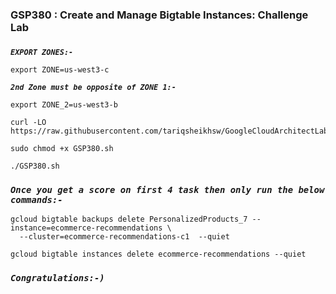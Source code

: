 ### GSP380 :  Create and Manage Bigtable Instances: Challenge Lab 

### 

***```EXPORT ZONES:-```*** 

```
export ZONE=us-west3-c
```

***```2nd Zone must be opposite of ZONE 1:-```*** 
```
export ZONE_2=us-west3-b
```

```
curl -LO https://raw.githubusercontent.com/tariqsheikhsw/GoogleCloudArchitectLabs/main/Solutions/GSP380.sh

sudo chmod +x GSP380.sh

./GSP380.sh
```

### ***```Once you get a score on first 4 task then only run the below commands:-```*** 


```
gcloud bigtable backups delete PersonalizedProducts_7 --instance=ecommerce-recommendations \
  --cluster=ecommerce-recommendations-c1  --quiet

gcloud bigtable instances delete ecommerce-recommendations --quiet
```

###
###
### ***```Congratulations:-)```***
